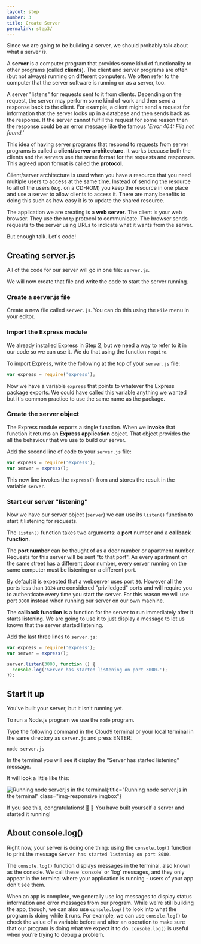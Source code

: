 ```yaml
---
layout: step
number: 3
title: Create Server
permalink: step3/
---
```


Since we are going to be building a server, we should probably talk about what a server *is*.

A **server** is a computer program that provides some kind of functionality to other programs (called **clients**). The client and server programs are often (but not always) running on different computers.  We often refer to the computer that the server software is running on as a server, too.

A server "listens" for requests sent to it from clients.  Depending on the request, the server may perform some kind of work and then send a response back to the client.  For example, a client might send a request for information that the server looks up in a database and then sends back as the response.  If the server cannot fulfill the request for some reason then the response could be an error message like the famous *'Error 404: File not found.'*  

This idea of having server programs that respond to requests from server programs is called a **client/server architecture**.  It works because both the clients and the servers use the same format for the requests and responses.  This agreed upon format is called the **protocol**.

Client/server architecture is used when you have a resource that you need multiple users to access at the same time.  Instead of sending the resource to all of the users (e.g. on a CD-ROM) you keep the resource in one place and use a server to allow clients to access it.  There are many benefits to doing this such as how easy it is to update the shared resource.

The application we are creating is a **web server**.  The client is your web browser.  They use the `http` protocol to communicate.  The browser sends requests to the server using URLs to indicate what it wants from the server.

But enough talk.  Let's code!

## Creating server.js

All of the code for our server  will go in one file: `server.js`.  

We will now create that file and write the code to start the server running.

### Create a server.js file

Create a new file called `server.js`.  You can do this using the `File` menu in your editor.  

### Import the Express module

We already installed Express in Step 2, but we need a way to refer to it in our code so we can use it.  We do that using the function `require`.  

To import Express, write the following at the top of your `server.js` file:

```javascript
var express = require('express');
```

Now we have a variable `express` that points to whatever the Express package  exports.  We could have called this variable anything we wanted but it's common practice to use the same name as the package.

### Create the server object

The Express module exports a single function.  When we **invoke** that function it returns an **Express application** object.  That object provides the all the behaviour that we use to build our server.

Add the second line of code to your `server.js` file:

```javascript
var express = require('express');
var server = express();
```

This new line invokes the `express()` from and stores the result in the variable `server`.

### Start our server "listening"

Now we have our server object (`server`) we can use its `listen()` function to start it listening for requests.

The `listen()` function takes two arguments: a **port** number and a **callback function**.

The **port number** can be thought of as a door number or apartment number.  Requests for this server will be sent "to that port". As every apartment on the same street has a different door number, every server running on the same computer must be listening on a different port.

By default it is expected that a webserver uses port `80`.  However all the ports less than `1024` are considered "priviledged" ports and will require you to authenticate every time you start the server.  For this reason we will use port `3000` instead when running our server on our own machine.

The **callback function** is a function for the server to run immediately after it starts listening.  We are going to use it to just display a message to let us known that the server started listening.

Add the last three lines to `server.js`:

```javascript
var express = require('express');
var server = express();

server.listen(3000, function () {
  console.log('Server has started listening on port 3000.');
});
```

## Start it up

You've built your server, but it isn't running yet.

To run a Node.js program we use the `node` program.

Type the following command in the Cloud9 terminal or your local terminal in the same directory as `server.js` and press ENTER:

```
node server.js
```

<!-- If you are using cloud9, you can also select the file `server.js` in the workspace folder tree and click the `Run` button on the top menu. -->

In the terminal you will see it display the "Server has started listening" message.

It will look a little like this:

![Running node server.js in the terminal](../assets/step3-b.png){:title="Running node server.js in the terminal" class="img-responsive imgbox"}

If you see this, congratulations! :clap: :clap: You have built yourself a server and started it running!

## About console.log()

Right now, your server is doing one thing: using the `console.log()` function to print the message `Server has started listening on port 8080.`

The `console.log()` function displays messages in the terminal, also known as the console. We call these 'console' or 'log' messages, and they only appear in the terminal where your application is running - users of your app don't see them.

When an app is complete, we generally use log messages to display status information and error messages from our program. While we're still building the app, though, we can also use `console.log()` to look into what the program is doing while it runs. For example, we can use `console.log()` to check the value of a variable before and after an operation to make sure that our program is doing what we expect it to do.  `console.log()` is useful when you're trying to debug a problem.
